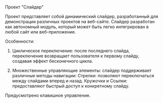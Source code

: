 Проект "Слайдер"

Проект представляет собой динамический слайдер, разработанный для демонстрации различных проектов на веб-сайте. Слайдер разработан как автономный модуль, который может быть легко интегрирован в любой сайт или веб-приложение.

Особенности:
1. Циклическое переключение: 
после последнего слайда, переключение возвращает пользователя к первому слайду, создавая эффект бесконечного цикла.

2. Множественные управляющие элементы: слайдер поддерживает различные методы навигации:
Стрелки: позволяют переключаться между слайдами вперед и назад.
Кружочки и Ссылки: предоставляют быстрый доступ к конкретному слайду.

Предусмотрено клавишное управление.
